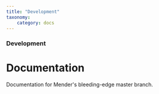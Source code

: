 ```yaml
---
title: "Development"
taxonomy:
    category: docs
---
```


### Development

# Documentation

<!--AUTOVERSION: "bleeding-edge % branch"/complain-->
Documentation for Mender's bleeding-edge master branch.
